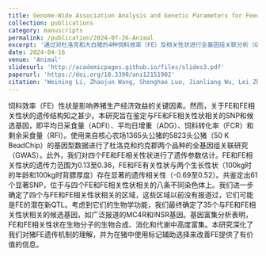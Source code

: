 ```yaml
---
title: Genome-Wide Association Analysis and Genetic Parameters for Feed Efficiency and Related Traits in Yorkshire and Duroc Pigs"
collection: publications
category: manuscripts
permalink: /publication/2024-07-26-Animal
excerpt: '通过对杜洛克和大白猪的4种饲料效率（FE）及相关性状进行全基因组关联分析（GWAS），鉴定出61个显著SNP和35个候选基因（如MC4R和INSR）及可能的新QTL。'
date: 2024-04-16
venue: 'Animal'
slidesurl: 'http://academicpages.github.io/files/slides3.pdf'
paperurl: 'https://doi.org/10.3390/ani12151902'
citation: 'Weining Li, Zhaojun Wang, Shenghao Luo, Jianliang Wu, Lei Zhou and Jianfeng Liu，Genome-Wide Association Analysis and Genetic Parameters for Feed Efficiency and Related Traits in Yorkshire and Duroc Pigs，Animals，2022，12(15)：1902'
---
```


饲料效率（FE）性状是影响养猪生产经济效益的关键因素。然而，关于FE和FE相关性状的遗传结构知之甚少。本研究旨在鉴定与FE和FE相关性状相关的SNP和候选基因，即平均日采食量（ADFI）、平均日增重（ADG）、饲料转化率（FCR）和剩余采食量（RFI）。使用来自核心农场1365头公猪的5823头公猪（50 K BeadChip）的基因型数据进行了杜洛克和约克郡两个品种的全基因组关联研究（GWAS）。此外，我们对四个FE和FE相关性状进行了遗传参数估计。FE和FE相关性状的遗传力范围为0.13至0.36，FE和FE有关性状与两个生长性状（100kg时的年龄和100kg时背膘厚度）存在显著的遗传相关性（-0.69至0.52）。共鉴定出61个显著SNP，位于与四个FE和FE相关性状相关的八条不同染色体上。我们进一步确定了四个与FE和FE相关性状相关的区域，这些区域以前没有报道过，它们可能是FE的潜在新QTL。考虑到它们的生物学功能，我们最终确定了35个与FE和FE相关性状相关的候选基因，如广泛报道的MC4R和INSR基因。基因富集分析表明，FE和FE相关性状在生物分子的生物合成、消化和代谢中高度富集。本研究深化了我们对猪FE遗传机制的理解，并为在猪中使用标记辅助选择来改善FE提供了有价值的信息。

